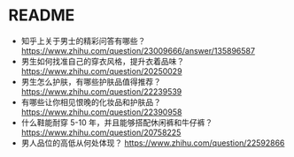# README

- 知乎上关于男士的精彩问答有哪些？https://www.zhihu.com/question/23009666/answer/135896587
- 男生如何找准自己的穿衣风格，提升衣着品味？ https://www.zhihu.com/question/20250029
- 男生怎么护肤，有哪些护肤品值得推荐？ https://www.zhihu.com/question/22239539
- 有哪些让你相见恨晚的化妆品和护肤品？ https://www.zhihu.com/question/22390958
- 什么鞋能耐穿 5-10 年，并且能够搭配休闲裤和牛仔裤？ https://www.zhihu.com/question/20758225
- 男人品位的高低从何处体现？ https://www.zhihu.com/question/22592866